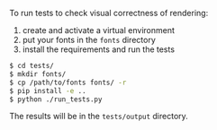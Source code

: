 To run tests to check visual correctness of rendering:

1. create and activate a virtual environment
2. put your fonts in the `fonts` directory
3. install the requirements and run the tests

```bash
$ cd tests/
$ mkdir fonts/
$ cp /path/to/fonts fonts/ -r
$ pip install -e ..
$ python ./run_tests.py
```

The results will be in the `tests/output` directory.
